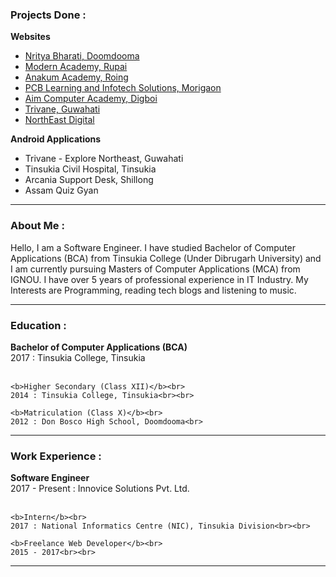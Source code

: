 
<h3 class="head-blue">Projects Done : </h3>

<p class="text-arial">
	<b>Websites</b><br>
	<ul>
		<li><a href="http://www.nrityabharati.net" target="_blank">Nritya Bharati, Doomdooma</a></li>
		<li><a href="http://www.modernacademyrupai.in" target="_blank">Modern Academy, Rupai</a></li>
		<li><a href="http://www.anakumacademy.com" target="_blank">Anakum Academy, Roing</a></li>
		<li><a href="http://http://pcbsolution.co.in/?i=1" target="_blank">PCB Learning and Infotech Solutions, Morigaon</a></li>
		<li><a href="http://www.aimgroupindia.in" target="_blank">Aim Computer Academy, Digboi</a></li>
		<li><a href="https://www.trivane.com" target="_blank">Trivane, Guwahati</a></li>
		<li><a href="http://www.nedigital.in" target="_blank">NorthEast Digital</a></li>
	</ul>
</p>

<p class="text-arial">
	<b>Android Applications</b><br>
	<ul>
		<li>Trivane - Explore Northeast, Guwahati</li>
		<li>Tinsukia Civil Hospital, Tinsukia</li>
		<li>Arcania Support Desk, Shillong</li>
		<li>Assam Quiz Gyan</li>
	</ul>
</p>

<hr>

<h3 class="head-blue">About Me : </h3>
<p style="" class="text-arial">Hello, I am a Software Engineer. I have studied Bachelor of Computer Applications (BCA) 
from Tinsukia College (Under Dibrugarh University) and I am currently pursuing Masters of Computer Applications (MCA) from IGNOU.
I have over 5 years of professional experience in IT Industry. My Interests are Programming, reading tech blogs and listening to music.
</p>



<hr>

<h3 class="head-blue">Education : </h3>

<p class="text-arial">
	<b>Bachelor of Computer Applications (BCA)</b><br>
	2017 : Tinsukia College, Tinsukia<br><br>
	
	<b>Higher Secondary (Class XII)</b><br>
	2014 : Tinsukia College, Tinsukia<br><br>
	
	<b>Matriculation (Class X)</b><br>
	2012 : Don Bosco High School, Doomdooma<br>
</p>

<hr>

<h3 class="head-blue">Work Experience : </h3>

<p class="text-arial">
	<b>Software Engineer</b><br>
	2017 - Present : Innovice Solutions Pvt. Ltd.<br><br>
	
	<b>Intern</b><br>
	2017 : National Informatics Centre (NIC), Tinsukia Division<br><br>
	
	<b>Freelance Web Developer</b><br>
	2015 - 2017<br><br>
</p>



<hr>
</div>
</body>
</html>
